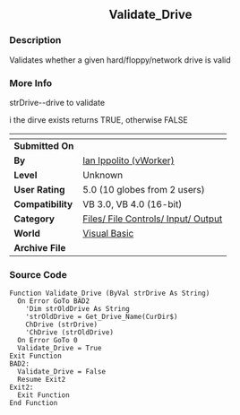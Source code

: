 ﻿<div align="center">

## Validate\_Drive


</div>

### Description

Validates whether a given hard/floppy/network drive is valid
 
### More Info
 
strDrive--drive to validate

i the dirve exists returns TRUE, otherwise FALSE


<span>             |<span>
---                |---
**Submitted On**   |
**By**             |[Ian Ippolito \(vWorker\)](https://github.com/Planet-Source-Code/PSCIndex/blob/master/ByAuthor/ian-ippolito-vworker.md)
**Level**          |Unknown
**User Rating**    |5.0 (10 globes from 2 users)
**Compatibility**  |VB 3\.0, VB 4\.0 \(16\-bit\)
**Category**       |[Files/ File Controls/ Input/ Output](https://github.com/Planet-Source-Code/PSCIndex/blob/master/ByCategory/files-file-controls-input-output__1-3.md)
**World**          |[Visual Basic](https://github.com/Planet-Source-Code/PSCIndex/blob/master/ByWorld/visual-basic.md)
**Archive File**   |[](https://github.com/Planet-Source-Code/ian-ippolito-vworker-validate-drive__1-39/archive/master.zip)





### Source Code

```
Function Validate_Drive (ByVal strDrive As String)
  On Error GoTo BAD2
    'Dim strOldDrive As String
    'strOldDrive = Get_Drive_Name(CurDir$)
    ChDrive (strDrive)
    'ChDrive (strOldDrive)
  On Error GoTo 0
  Validate_Drive = True
Exit Function
BAD2:
  Validate_Drive = False
  Resume Exit2
Exit2:
  Exit Function
End Function
```

